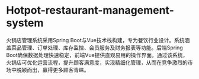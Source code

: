 # Hotpot-restaurant-management-system
火锅店管理系统采用Spring Boot与Vue技术栈构建，专为餐饮行业设计。系统涵盖菜品管理、订单处理、库存监控、会员服务及财务报表等功能。后端Spring Boot确保数据处理快速稳定，前端Vue提供直观易用的操作界面。通过该系统，火锅店可优化运营流程，提升顾客满意度，实现精细化管理，从而在竞争激烈的市场中脱颖而出，赢得更多顾客青睐。
